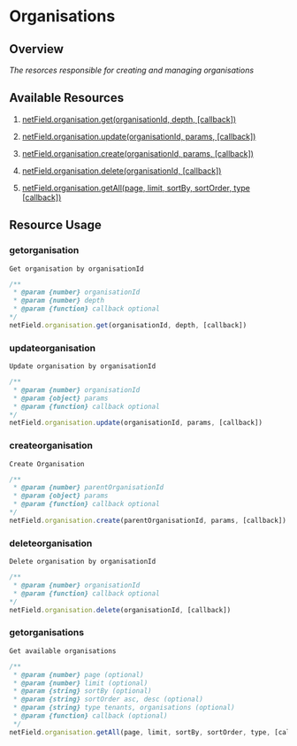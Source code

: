  # Organisations

## Overview
*The resorces responsible for creating and managing organisations*

## Available Resources
  
1. [netField.organisation.get(organisationId, depth, [callback])](#getorganisation)

2. [netField.organisation.update(organisationId, params, [callback])](#updateorganisation)

3. [netField.organisation.create(organisationId, params, [callback])](#createorganisation)

4. [netField.organisation.delete(organisationId, [callback])](#deleteorganisation)

5. [netField.organisation.getAll(page, limit, sortBy, sortOrder, type [callback])](#getorganisations)

## Resource Usage

### getorganisation

    Get organisation by organisationId 

```javascript
/**
 * @param {number} organisationId
 * @param {number} depth
 * @param {function} callback optional
*/
netField.organisation.get(organisationId, depth, [callback])
```

### updateorganisation

    Update organisation by organisationId

```javascript
/**
 * @param {number} organisationId
 * @param {object} params
 * @param {function} callback optional
*/
netField.organisation.update(organisationId, params, [callback])
```

### createorganisation

    Create Organisation

```javascript
/**
 * @param {number} parentOrganisationId
 * @param {object} params
 * @param {function} callback optional
*/
netField.organisation.create(parentOrganisationId, params, [callback])
```

### deleteorganisation

    Delete organisation by organisationId

```javascript
/**
 * @param {number} organisationId
 * @param {function} callback optional
*/
netField.organisation.delete(organisationId, [callback])
```

### getorganisations

    Get available organisations

```javascript
/** 
 * @param {number} page (optional)
 * @param {number} limit (optional)
 * @param {string} sortBy (optional)
 * @param {string} sortOrder asc, desc (optional)
 * @param {string} type tenants, organisations (optional)
 * @param {function} callback (optional)
 */
netField.organisation.getAll(page, limit, sortBy, sortOrder, type, [callback])
```


